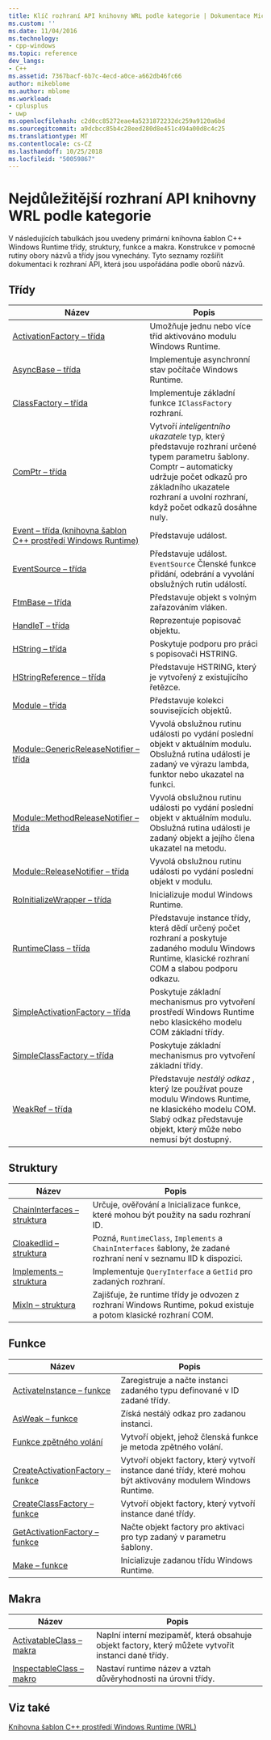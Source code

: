 ```yaml
---
title: Klíč rozhraní API knihovny WRL podle kategorie | Dokumentace Microsoftu
ms.custom: ''
ms.date: 11/04/2016
ms.technology:
- cpp-windows
ms.topic: reference
dev_langs:
- C++
ms.assetid: 7367bacf-6b7c-4ecd-a0ce-a662db46fc66
author: mikeblome
ms.author: mblome
ms.workload:
- cplusplus
- uwp
ms.openlocfilehash: c2d0cc85272eae4a5231872232dc259a9120a6bd
ms.sourcegitcommit: a9dcbcc85b4c28eed280d8e451c494a00d8c4c25
ms.translationtype: MT
ms.contentlocale: cs-CZ
ms.lasthandoff: 10/25/2018
ms.locfileid: "50059867"
---
```

# <a name="key-wrl-apis-by-category"></a>Nejdůležitější rozhraní API knihovny WRL podle kategorie

V následujících tabulkách jsou uvedeny primární knihovna šablon C++ Windows Runtime třídy, struktury, funkce a makra. Konstrukce v pomocné rutiny obory názvů a třídy jsou vynechány. Tyto seznamy rozšířit dokumentaci k rozhraní API, která jsou uspořádána podle oborů názvů.

## <a name="classes"></a>Třídy

|Název|Popis|
|-----------|-----------------|
|[ActivationFactory – třída](../windows/activationfactory-class.md)|Umožňuje jednu nebo více tříd aktivováno modulu Windows Runtime.|
|[AsyncBase – třída](../windows/asyncbase-class.md)|Implementuje asynchronní stav počítače Windows Runtime.|
|[ClassFactory – třída](../windows/classfactory-class.md)|Implementuje základní funkce `IClassFactory` rozhraní.|
|[ComPtr – třída](../windows/comptr-class.md)|Vytvoří *inteligentního ukazatele* typ, který představuje rozhraní určené typem parametru šablony. Comptr – automaticky udržuje počet odkazů pro základního ukazatele rozhraní a uvolní rozhraní, když počet odkazů dosáhne nuly.|
|[Event – třída (knihovna šablon C++ prostředí Windows Runtime)](../windows/event-class-windows-runtime-cpp-template-library.md)|Představuje událost.|
|[EventSource – třída](../windows/eventsource-class.md)|Představuje událost. `EventSource` Členské funkce přidání, odebrání a vyvolání obslužných rutin událostí.|
|[FtmBase – třída](../windows/ftmbase-class.md)|Představuje objekt s volným zařazováním vláken.|
|[HandleT – třída](../windows/handlet-class.md)|Reprezentuje popisovač objektu.|
|[HString – třída](../windows/hstring-class.md)|Poskytuje podporu pro práci s popisovači HSTRING.|
|[HStringReference – třída](../windows/hstringreference-class.md)|Představuje HSTRING, který je vytvořený z existujícího řetězce.|
|[Module – třída](../windows/module-class.md)|Představuje kolekci souvisejících objektů.|
|[Module::GenericReleaseNotifier – třída](../windows/module-genericreleasenotifier-class.md)|Vyvolá obslužnou rutinu události po vydání poslední objekt v aktuálním modulu. Obslužná rutina události je zadaný ve výrazu lambda, funktor nebo ukazatel na funkci.|
|[Module::MethodReleaseNotifier – třída](../windows/module-methodreleasenotifier-class.md)|Vyvolá obslužnou rutinu události po vydání poslední objekt v aktuálním modulu. Obslužná rutina události je zadaný objekt a jejího člena ukazatel na metodu.|
|[Module::ReleaseNotifier – třída](../windows/module-releasenotifier-class.md)|Vyvolá obslužnou rutinu události po vydání poslední objekt v modulu.|
|[RoInitializeWrapper – třída](../windows/roinitializewrapper-class.md)|Inicializuje modul Windows Runtime.|
|[RuntimeClass – třída](../windows/runtimeclass-class.md)|Představuje instance třídy, která dědí určený počet rozhraní a poskytuje zadaného modulu Windows Runtime, klasické rozhraní COM a slabou podporu odkazu.|
|[SimpleActivationFactory – třída](../windows/simpleactivationfactory-class.md)|Poskytuje základní mechanismus pro vytvoření prostředí Windows Runtime nebo klasického modelu COM základní třídy.|
|[SimpleClassFactory – třída](../windows/simpleclassfactory-class.md)|Poskytuje základní mechanismus pro vytvoření základní třídy.|
|[WeakRef – třída](../windows/weakref-class.md)|Představuje *nestálý odkaz* , který lze používat pouze modulu Windows Runtime, ne klasického modelu COM. Slabý odkaz představuje objekt, který může nebo nemusí být dostupný.|

## <a name="structures"></a>Struktury

|Název|Popis|
|-----------|-----------------|
|[ChainInterfaces – struktura](../windows/chaininterfaces-structure.md)|Určuje, ověřování a Inicializace funkce, které mohou být použity na sadu rozhraní ID.|
|[CloakedIid – struktura](../windows/cloakediid-structure.md)|Pozná, `RuntimeClass`, `Implements` a `ChainInterfaces` šablony, že zadané rozhraní není v seznamu IID k dispozici.|
|[Implements – struktura](../windows/implements-structure.md)|Implementuje `QueryInterface` a `GetIid` pro zadaných rozhraní.|
|[MixIn – struktura](../windows/mixin-structure.md)|Zajišťuje, že runtime třídy je odvozen z rozhraní Windows Runtime, pokud existuje a potom klasické rozhraní COM.|

## <a name="functions"></a>Funkce

|Název|Popis|
|-----------|-----------------|
|[ActivateInstance – funkce](../windows/activateinstance-function.md)|Zaregistruje a načte instanci zadaného typu definované v ID zadané třídy.|
|[AsWeak – funkce](../windows/asweak-function.md)|Získá nestálý odkaz pro zadanou instanci.|
|[Funkce zpětného volání](../windows/callback-function-windows-runtime-cpp-template-library.md)|Vytvoří objekt, jehož členská funkce je metoda zpětného volání.|
|[CreateActivationFactory – funkce](../windows/createactivationfactory-function.md)|Vytvoří objekt factory, který vytvoří instance dané třídy, které mohou být aktivovány modulem Windows Runtime.|
|[CreateClassFactory – funkce](../windows/createclassfactory-function.md)|Vytvoří objekt factory, který vytvoří instance dané třídy.|
|[GetActivationFactory – funkce](../windows/getactivationfactory-function.md)|Načte objekt factory pro aktivaci pro typ zadaný v parametru šablony.|
|[Make – funkce](../windows/make-function.md)|Inicializuje zadanou třídu Windows Runtime.|

## <a name="macros"></a>Makra

|Název|Popis|
|-----------|-----------------|
|[ActivatableClass – makra](../windows/activatableclass-macros.md)|Naplní interní mezipaměť, která obsahuje objekt factory, který můžete vytvořit instanci dané třídy.|
|[InspectableClass – makro](../windows/inspectableclass-macro.md)|Nastaví runtime název a vztah důvěryhodnosti na úrovni třídy.|

## <a name="see-also"></a>Viz také

[Knihovna šablon C++ prostředí Windows Runtime (WRL)](../windows/windows-runtime-cpp-template-library-wrl.md)